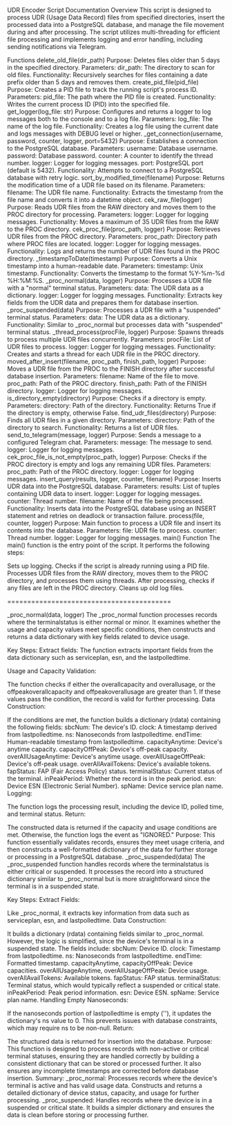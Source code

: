 UDR Encoder Script Documentation
Overview
This script is designed to process UDR (Usage Data Record) files from specified directories, insert the processed data into a PostgreSQL database, and manage the file movement during and after processing. The script utilizes multi-threading for efficient file processing and implements logging and error handling, including sending notifications via Telegram.

Functions
delete_old_file(dir_path)
Purpose: Deletes files older than 5 days in the specified directory.
Parameters:
dir_path: The directory to scan for old files.
Functionality:
Recursively searches for files containing a date prefix older than 5 days and removes them.
create_pid_file(pid_file)
Purpose: Creates a PID file to track the running script's process ID.
Parameters:
pid_file: The path where the PID file is created.
Functionality:
Writes the current process ID (PID) into the specified file.
get_logger(log_file: str)
Purpose: Configures and returns a logger to log messages both to the console and to a log file.
Parameters:
log_file: The name of the log file.
Functionality:
Creates a log file using the current date and logs messages with DEBUG level or higher.
_get_connection(username, password, counter, logger, port=5432)
Purpose: Establishes a connection to the PostgreSQL database.
Parameters:
username: Database username.
password: Database password.
counter: A counter to identify the thread number.
logger: Logger for logging messages.
port: PostgreSQL port (default is 5432).
Functionality:
Attempts to connect to a PostgreSQL database with retry logic.
sort_by_modified_time(filename)
Purpose: Returns the modification time of a UDR file based on its filename.
Parameters:
filename: The UDR file name.
Functionality:
Extracts the timestamp from the file name and converts it into a datetime object.
cek_raw_file(logger)
Purpose: Reads UDR files from the RAW directory and moves them to the PROC directory for processing.
Parameters:
logger: Logger for logging messages.
Functionality:
Moves a maximum of 35 UDR files from the RAW to the PROC directory.
cek_proc_file(proc_path, logger)
Purpose: Retrieves UDR files from the PROC directory.
Parameters:
proc_path: Directory path where PROC files are located.
logger: Logger for logging messages.
Functionality:
Logs and returns the number of UDR files found in the PROC directory.
_timestampToDate(timestamp)
Purpose: Converts a Unix timestamp into a human-readable date.
Parameters:
timestamp: Unix timestamp.
Functionality:
Converts the timestamp to the format %Y-%m-%d %H:%M:%S.
_proc_normal(data, logger)
Purpose: Processes a UDR file with a "normal" terminal status.
Parameters:
data: The UDR data as a dictionary.
logger: Logger for logging messages.
Functionality:
Extracts key fields from the UDR data and prepares them for database insertion.
_proc_suspended(data)
Purpose: Processes a UDR file with a "suspended" terminal status.
Parameters:
data: The UDR data as a dictionary.
Functionality:
Similar to _proc_normal but processes data with "suspended" terminal status.
_thread_process(procFile, logger)
Purpose: Spawns threads to process multiple UDR files concurrently.
Parameters:
procFile: List of UDR files to process.
logger: Logger for logging messages.
Functionality:
Creates and starts a thread for each UDR file in the PROC directory.
moved_after_insert(filename, proc_path, finish_path, logger)
Purpose: Moves a UDR file from the PROC to the FINISH directory after successful database insertion.
Parameters:
filename: Name of the file to move.
proc_path: Path of the PROC directory.
finish_path: Path of the FINISH directory.
logger: Logger for logging messages.
is_directory_empty(directory)
Purpose: Checks if a directory is empty.
Parameters:
directory: Path of the directory.
Functionality:
Returns True if the directory is empty, otherwise False.
find_udr_files(directory)
Purpose: Finds all UDR files in a given directory.
Parameters:
directory: Path of the directory to search.
Functionality:
Returns a list of UDR files.
send_to_telegram(message, logger)
Purpose: Sends a message to a configured Telegram chat.
Parameters:
message: The message to send.
logger: Logger for logging messages.
cek_proc_file_is_not_empty(proc_path, logger)
Purpose: Checks if the PROC directory is empty and logs any remaining UDR files.
Parameters:
proc_path: Path of the PROC directory.
logger: Logger for logging messages.
insert_query(results, logger, counter, filename)
Purpose: Inserts UDR data into the PostgreSQL database.
Parameters:
results: List of tuples containing UDR data to insert.
logger: Logger for logging messages.
counter: Thread number.
filename: Name of the file being processed.
Functionality:
Inserts data into the PostgreSQL database using an INSERT statement and retries on deadlock or transaction failure.
process(file, counter, logger)
Purpose: Main function to process a UDR file and insert its contents into the database.
Parameters:
file: UDR file to process.
counter: Thread number.
logger: Logger for logging messages.
main() Function
The main() function is the entry point of the script. It performs the following steps:

Sets up logging.
Checks if the script is already running using a PID file.
Processes UDR files from the RAW directory, moves them to the PROC directory, and processes them using threads.
After processing, checks if any files are left in the PROC directory.
Cleans up old log files.

=========================================

_proc_normal(data, logger)
The _proc_normal function processes records where the terminalstatus is either normal or minor. It examines whether the usage and capacity values meet specific conditions, then constructs and returns a data dictionary with key fields related to device usage.

Key Steps:
Extract fields: The function extracts important fields from the data dictionary such as serviceplan, esn, and the lastpolledtime.

Usage and Capacity Validation:

The function checks if either the overallcapacity and overallusage, or the offpeakoverallcapacity and offpeakoverallusage are greater than 1. If these values pass the condition, the record is valid for further processing.
Data Construction:

If the conditions are met, the function builds a dictionary (rdata) containing the following fields:
sbcNum: The device's ID.
clock: A timestamp derived from lastpolledtime.
ns: Nanoseconds from lastpolledtime.
endTime: Human-readable timestamp from lastpolledtime.
capacityAnytime: Device's anytime capacity.
capacityOffPeak: Device's off-peak capacity.
overAllUsageAnytime: Device's anytime usage.
overAllUsageOffPeak: Device's off-peak usage.
overAllAvailTokens: Device's available tokens.
fapStatus: FAP (Fair Access Policy) status.
terminalStatus: Current status of the terminal.
inPeakPeriod: Whether the record is in the peak period.
esn: Device ESN (Electronic Serial Number).
spName: Device service plan name.
Logging:

The function logs the processing result, including the device ID, polled time, and terminal status.
Return:

The constructed data is returned if the capacity and usage conditions are met. Otherwise, the function logs the event as "IGNORED."
Purpose:
This function essentially validates records, ensures they meet usage criteria, and then constructs a well-formatted dictionary of the data for further storage or processing in a PostgreSQL database.
_proc_suspended(data)
The _proc_suspended function handles records where the terminalstatus is either critical or suspended. It processes the record into a structured dictionary similar to _proc_normal but is more straightforward since the terminal is in a suspended state.

Key Steps:
Extract Fields:

Like _proc_normal, it extracts key information from data such as serviceplan, esn, and lastpolledtime.
Data Construction:

It builds a dictionary (rdata) containing fields similar to _proc_normal. However, the logic is simplified, since the device's terminal is in a suspended state. The fields include:
sbcNum: Device ID.
clock: Timestamp from lastpolledtime.
ns: Nanoseconds from lastpolledtime.
endTime: Formatted timestamp.
capacityAnytime, capacityOffPeak: Device capacities.
overAllUsageAnytime, overAllUsageOffPeak: Device usage.
overAllAvailTokens: Available tokens.
fapStatus: FAP status.
terminalStatus: Terminal status, which would typically reflect a suspended or critical state.
inPeakPeriod: Peak period information.
esn: Device ESN.
spName: Service plan name.
Handling Empty Nanoseconds:

If the nanoseconds portion of lastpolledtime is empty (''), it updates the dictionary's ns value to 0. This prevents issues with database constraints, which may require ns to be non-null.
Return:

The structured data is returned for insertion into the database.
Purpose:
This function is designed to process records with non-active or critical terminal statuses, ensuring they are handled correctly by building a consistent dictionary that can be stored or processed further. It also ensures any incomplete timestamps are corrected before database insertion.
Summary:
_proc_normal: Processes records where the device's terminal is active and has valid usage data. Constructs and returns a detailed dictionary of device status, capacity, and usage for further processing.
_proc_suspended: Handles records where the device is in a suspended or critical state. It builds a simpler dictionary and ensures the data is clean before storing or processing further.